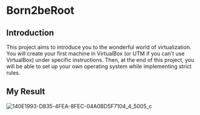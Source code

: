 # Born2beRoot
## Introduction
This project aims to introduce you to the wonderful world of virtualization.
You will create your first machine in VirtualBox (or UTM if you can’t use VirtualBox) under specific instructions. Then, at the end of this project, you will be able to set up your own operating system while implementing strict rules.
## My Result
![140E1993-D835-4FEA-8FEC-04A0BD5F7104_4_5005_c](https://github.com/Lucabhm/Born2beRoot/assets/144374574/58adf3c2-d8a8-471c-b33b-7304fe082a4d)
